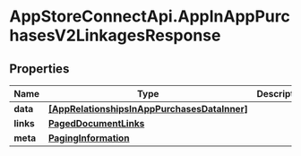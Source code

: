 # AppStoreConnectApi.AppInAppPurchasesV2LinkagesResponse

## Properties

Name | Type | Description | Notes
------------ | ------------- | ------------- | -------------
**data** | [**[AppRelationshipsInAppPurchasesDataInner]**](AppRelationshipsInAppPurchasesDataInner.md) |  | 
**links** | [**PagedDocumentLinks**](PagedDocumentLinks.md) |  | 
**meta** | [**PagingInformation**](PagingInformation.md) |  | [optional] 


